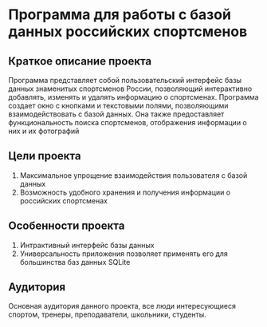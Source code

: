 # Программа для работы с базой данных российских спортсменов
## Краткое описание проекта
Программа представляет собой пользовательский интерфейс базы данных знаменитых спортсменов России, позволяющий интерактивно добавлять, изменять и удалять информацию о спортсменах.
Программа создает окно с кнопками и текстовыми полями, позволяющими взаимодействовать с базой данных. Она также предоставляет функциональность поиска спортсменов, отображения информации о них и их фотографий

## Цели проекта
1) Максимальное упрощение взаимодействия пользователя с базой данных
2) Возможность удобного хранения и получения информации о российских спортсменах

## Особенности проекта
1) Интрактивный интерфейс базы данных
2) Универсальность приложения позволяет применять его для большинства баз данных SQLite

## Аудитория
Основная аудитория данного проекта, все люди интересующиеся спортом, тренеры, преподаватели, школьники, студенты. 
